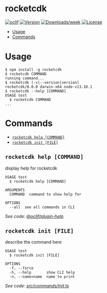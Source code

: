 rocketcdk
=========

[![oclif](https://img.shields.io/badge/cli-oclif-brightgreen.svg)](https://oclif.io)
[![Version](https://img.shields.io/npm/v/rocketcdk.svg)](https://npmjs.org/package/rocketcdk)
[![Downloads/week](https://img.shields.io/npm/dw/rocketcdk.svg)](https://npmjs.org/package/rocketcdk)
[![License](https://img.shields.io/npm/l/rocketcdk.svg)](https://github.com/EdwinRad/rocketcdk/blob/master/package.json)

<!-- toc -->
* [Usage](#usage)
* [Commands](#commands)
<!-- tocstop -->
# Usage
<!-- usage -->
```sh-session
$ npm install -g rocketcdk
$ rocketcdk COMMAND
running command...
$ rocketcdk (-v|--version|version)
rocketcdk/0.0.0 darwin-x64 node-v13.10.1
$ rocketcdk --help [COMMAND]
USAGE test
  $ rocketcdk COMMAND
...
```
<!-- usagestop -->
# Commands
<!-- commands -->
* [`rocketcdk help [COMMAND]`](#rocketcdk-help-command)
* [`rocketcdk init [FILE]`](#rocketcdk-init-file)

## `rocketcdk help [COMMAND]`

display help for rocketcdk

```
USAGE test
  $ rocketcdk help [COMMAND]

ARGUMENTS
  COMMAND  command to show help for

OPTIONS
  --all  see all commands in CLI
```

_See code: [@oclif/plugin-help](https://github.com/oclif/plugin-help/blob/v3.1.0/src/commands/help.ts)_

## `rocketcdk init [FILE]`

describe the command here

```
USAGE test
  $ rocketcdk init [FILE]

OPTIONS
  -f, --force
  -h, --help       show CLI help
  -n, --name=name  name to print
```

_See code: [src/commands/init.ts](https://github.com/EdwinRad/rocketcdk/blob/v0.0.0/src/commands/init.ts)_
<!-- commandsstop -->
